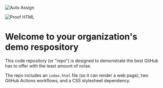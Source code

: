 ![Auto Assign](https://github.com/KentFlashHub/demo-repository/actions/workflows/auto-assign.yml/badge.svg)

![Proof HTML](https://github.com/KentFlashHub/demo-repository/actions/workflows/proof-html.yml/badge.svg)

# Welcome to your organization's demo respository
This code repository (or "repo") is designed to demonstrate the best GitHub has to offer with the least amount of noise.

The repo includes an `index.html` file (so it can render a web page), two GitHub Actions workflows, and a CSS stylesheet dependency.
